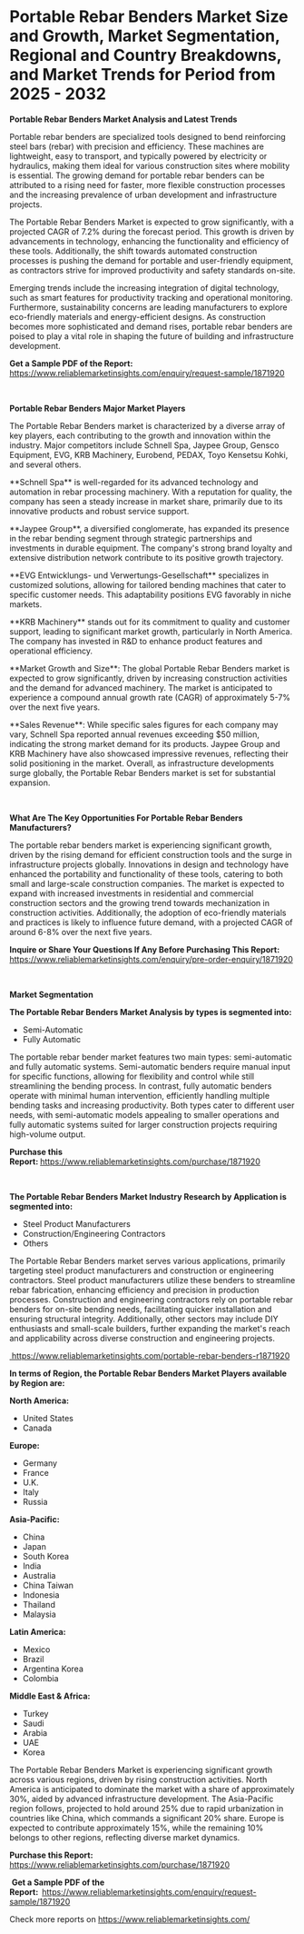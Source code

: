 <p><h1>Portable Rebar Benders Market Size and Growth, Market Segmentation, Regional and Country Breakdowns, and Market Trends for Period from 2025 -  2032</h1></p><p><strong>Portable Rebar Benders Market Analysis and Latest Trends</strong></p>
<p><p>Portable rebar benders are specialized tools designed to bend reinforcing steel bars (rebar) with precision and efficiency. These machines are lightweight, easy to transport, and typically powered by electricity or hydraulics, making them ideal for various construction sites where mobility is essential. The growing demand for portable rebar benders can be attributed to a rising need for faster, more flexible construction processes and the increasing prevalence of urban development and infrastructure projects.</p><p>The Portable Rebar Benders Market is expected to grow significantly, with a projected CAGR of 7.2% during the forecast period. This growth is driven by advancements in technology, enhancing the functionality and efficiency of these tools. Additionally, the shift towards automated construction processes is pushing the demand for portable and user-friendly equipment, as contractors strive for improved productivity and safety standards on-site. </p><p>Emerging trends include the increasing integration of digital technology, such as smart features for productivity tracking and operational monitoring. Furthermore, sustainability concerns are leading manufacturers to explore eco-friendly materials and energy-efficient designs. As construction becomes more sophisticated and demand rises, portable rebar benders are poised to play a vital role in shaping the future of building and infrastructure development.</p></p>
<p><strong>Get a Sample PDF of the Report:&nbsp;</strong> <a href="https://www.reliablemarketinsights.com/enquiry/request-sample/1871920?utm_campaign=3493&utm_medium=2&utm_source=Github&utm_content=ia&utm_term=08042025&utm_id=portable-rebar-benders">https://www.reliablemarketinsights.com/enquiry/request-sample/1871920</a></p>
<p>&nbsp;</p>
<p><strong>Portable Rebar Benders Major Market Players</strong></p>
<p><p>The Portable Rebar Benders market is characterized by a diverse array of key players, each contributing to the growth and innovation within the industry. Major competitors include Schnell Spa, Jaypee Group, Gensco Equipment, EVG, KRB Machinery, Eurobend, PEDAX, Toyo Kensetsu Kohki, and several others.</p><p>**Schnell Spa** is well-regarded for its advanced technology and automation in rebar processing machinery. With a reputation for quality, the company has seen a steady increase in market share, primarily due to its innovative products and robust service support.</p><p>**Jaypee Group**, a diversified conglomerate, has expanded its presence in the rebar bending segment through strategic partnerships and investments in durable equipment. The company's strong brand loyalty and extensive distribution network contribute to its positive growth trajectory.</p><p>**EVG Entwicklungs- und Verwertungs-Gesellschaft** specializes in customized solutions, allowing for tailored bending machines that cater to specific customer needs. This adaptability positions EVG favorably in niche markets.</p><p>**KRB Machinery** stands out for its commitment to quality and customer support, leading to significant market growth, particularly in North America. The company has invested in R&D to enhance product features and operational efficiency.</p><p>**Market Growth and Size**: The global Portable Rebar Benders market is expected to grow significantly, driven by increasing construction activities and the demand for advanced machinery. The market is anticipated to experience a compound annual growth rate (CAGR) of approximately 5-7% over the next five years.</p><p>**Sales Revenue**: While specific sales figures for each company may vary, Schnell Spa reported annual revenues exceeding $50 million, indicating the strong market demand for its products. Jaypee Group and KRB Machinery have also showcased impressive revenues, reflecting their solid positioning in the market. Overall, as infrastructure developments surge globally, the Portable Rebar Benders market is set for substantial expansion.</p></p>
<p>&nbsp;</p>
<p><strong>What Are The Key Opportunities For Portable Rebar Benders Manufacturers?</strong></p>
<p><p>The portable rebar benders market is experiencing significant growth, driven by the rising demand for efficient construction tools and the surge in infrastructure projects globally. Innovations in design and technology have enhanced the portability and functionality of these tools, catering to both small and large-scale construction companies. The market is expected to expand with increased investments in residential and commercial construction sectors and the growing trend towards mechanization in construction activities. Additionally, the adoption of eco-friendly materials and practices is likely to influence future demand, with a projected CAGR of around 6-8% over the next five years.</p></p>
<p><strong>Inquire or Share Your Questions If Any Before Purchasing This Report:</strong> <a href="https://www.reliablemarketinsights.com/enquiry/pre-order-enquiry/1871920?utm_campaign=3493&utm_medium=2&utm_source=Github&utm_content=ia&utm_term=08042025&utm_id=portable-rebar-benders">https://www.reliablemarketinsights.com/enquiry/pre-order-enquiry/1871920</a></p>
<p>&nbsp;</p>
<p><strong>Market Segmentation</strong></p>
<p><strong>The Portable Rebar Benders Market Analysis by types is segmented into:</strong></p>
<p><ul><li>Semi-Automatic</li><li>Fully Automatic</li></ul></p>
<p><p>The portable rebar bender market features two main types: semi-automatic and fully automatic systems. Semi-automatic benders require manual input for specific functions, allowing for flexibility and control while still streamlining the bending process. In contrast, fully automatic benders operate with minimal human intervention, efficiently handling multiple bending tasks and increasing productivity. Both types cater to different user needs, with semi-automatic models appealing to smaller operations and fully automatic systems suited for larger construction projects requiring high-volume output.</p></p>
<p><strong>Purchase this Report:&nbsp;</strong><a href="https://www.reliablemarketinsights.com/purchase/1871920?utm_campaign=3493&utm_medium=2&utm_source=Github&utm_content=ia&utm_term=08042025&utm_id=portable-rebar-benders">https://www.reliablemarketinsights.com/purchase/1871920</a></p>
<p>&nbsp;</p>
<p><strong>The Portable Rebar Benders Market Industry Research by Application is segmented into:</strong></p>
<p><ul><li>Steel Product Manufacturers</li><li>Construction/Engineering Contractors</li><li>Others</li></ul></p>
<p><p>The Portable Rebar Benders market serves various applications, primarily targeting steel product manufacturers and construction or engineering contractors. Steel product manufacturers utilize these benders to streamline rebar fabrication, enhancing efficiency and precision in production processes. Construction and engineering contractors rely on portable rebar benders for on-site bending needs, facilitating quicker installation and ensuring structural integrity. Additionally, other sectors may include DIY enthusiasts and small-scale builders, further expanding the market's reach and applicability across diverse construction and engineering projects.</p></p>
<p><a href="https://www.reliablemarketinsights.com/portable-rebar-benders-r1871920?utm_campaign=3493&utm_medium=2&utm_source=Github&utm_content=ia&utm_term=08042025&utm_id=portable-rebar-benders">&nbsp;https://www.reliablemarketinsights.com/portable-rebar-benders-r1871920</a></p>
<p><strong>In terms of Region, the Portable Rebar Benders Market Players available by Region are:</strong></p>
<p>
    <p> <strong> North America: </strong>
        <ul>
            <li>United States</li>
            <li>Canada</li>
        </ul>
        </p> 
    <p> <strong> Europe: </strong>
        <ul>
            <li>Germany</li>
            <li>France</li>
            <li>U.K.</li>
            <li>Italy</li>
            <li>Russia</li>
        </ul>
        </p> 
    <p> <strong> Asia-Pacific: </strong>
        <ul>
            <li>China</li>
            <li>Japan</li>
            <li>South Korea</li>
            <li>India</li>
            <li>Australia</li>
            <li>China Taiwan</li>
            <li>Indonesia</li>
            <li>Thailand</li>
            <li>Malaysia</li>
        </ul>
        </p> 
    <p> <strong> Latin America: </strong>
        <ul>
            <li>Mexico</li>
            <li>Brazil</li>
            <li>Argentina Korea</li>
            <li>Colombia</li>
        </ul>
        </p> 
    <p> <strong> Middle East & Africa: </strong>
        <ul>
            <li>Turkey</li>
            <li>Saudi</li>
            <li>Arabia</li>
            <li>UAE</li>
            <li>Korea</li>
        </ul>
    </p>
    </p>
<p><p>The Portable Rebar Benders Market is experiencing significant growth across various regions, driven by rising construction activities. North America is anticipated to dominate the market with a share of approximately 30%, aided by advanced infrastructure development. The Asia-Pacific region follows, projected to hold around 25% due to rapid urbanization in countries like China, which commands a significant 20% share. Europe is expected to contribute approximately 15%, while the remaining 10% belongs to other regions, reflecting diverse market dynamics.</p></p>
<p><strong>Purchase this Report: </strong><a href="https://www.reliablemarketinsights.com/purchase/1871920?utm_campaign=3493&utm_medium=2&utm_source=Github&utm_content=ia&utm_term=08042025&utm_id=portable-rebar-benders">https://www.reliablemarketinsights.com/purchase/1871920</a></p>
<p>&nbsp;<strong>Get a Sample PDF of the Report:&nbsp;&nbsp;</strong><a href="https://www.reliablemarketinsights.com/enquiry/request-sample/1871920?utm_campaign=3493&utm_medium=2&utm_source=Github&utm_content=ia&utm_term=08042025&utm_id=portable-rebar-benders">https://www.reliablemarketinsights.com/enquiry/request-sample/1871920</a></p>
<p><strong></strong></p>
<p>Check more reports on <a href="https://www.reliablemarketinsights.com/?utm_campaign=3493&utm_medium=2&utm_source=Github&utm_content=ia&utm_term=08042025&utm_id=portable-rebar-benders">https://www.reliablemarketinsights.com/</a></p>